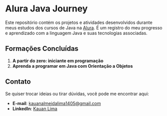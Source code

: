 # Alura Java Journey

Este repositório contém os projetos e atividades desenvolvidos durante meus estudos dos cursos de Java na [Alura](https://www.alura.com.br). É um registro do meu progresso e aprendizado com a linguagem Java e suas tecnologias associadas.

## Formações Concluídas

1. **A partir do zero: iniciante em programação**
2. **Aprenda a programar em Java com Orientação a Objetos**

## Contato

Se quiser trocar ideias ou tirar dúvidas, você pode me encontrar aqui:

- **E-mail**: kauanalmeidalima1405@gmail.com
- **LinkedIn**: [Kauan Lima](https://www.linkedin.com/in/kauan-de-almeida-lima/)
